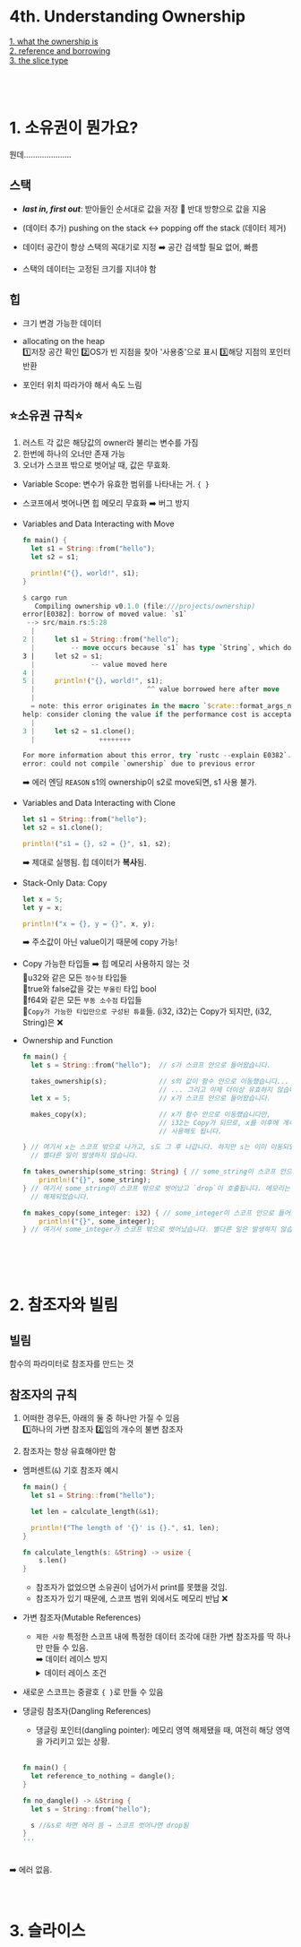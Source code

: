 4th. Understanding Ownership
=============
[1. what the ownership is](#1-소유권이-뭔가요)<br>
[2. reference and borrowing](#2-참조자와-빌림)<br>
[3. the slice type](#3-슬라이스)<br>
<br>
<br>
<br>

# 1. 소유권이 뭔가요?
뭔데.....................
## 스택
* <i><b>last in, first out</b></i>: 받아들인 순서대로 값을 저장 🔁 반대 방향으로 값을 지움

* (데이터 추가) pushing on the stack ↔️ popping off the stack (데이터 제거)

* 데이터 공간이 항상 스택의 꼭대기로 지정 ➡️ 공간 검색할 필요 없어, 빠름

* 스택의 데이터는 고정된 크기를 지녀야 함
## 힙
* 크기 변경 가능한 데이터

* allocating on the heap<br>
  1️⃣저장 공간 확인 2️⃣OS가 빈 지점을 찾아 '사용중'으로 표시 3️⃣해당 지점의 포인터 반환

* 포인터 위치 따라가야 해서 속도 느림
## ⭐소유권 규칙⭐
1. 러스트 각 값은 해당값의 owner라 불리는 변수를 가짐
2. 한번에 하나의 오너만 존재 가능
3. 오너가 스코프 밖으로 벗어날 때, 값은 무효화.

* Variable Scope: 변수가 유효한 범위를 나타내는 거. ```{ }```

* 스코프에서 벗어나면 힙 메모리 무효화 ➡️ 버그 방지

* Variables and Data Interacting with Move
  ```rust
  fn main() {
    let s1 = String::from("hello");
    let s2 = s1;
  
    println!("{}, world!", s1);
  }
  ```
  ```rust
  $ cargo run
     Compiling ownership v0.1.0 (file:///projects/ownership)
  error[E0382]: borrow of moved value: `s1`
   --> src/main.rs:5:28
    |
  2 |     let s1 = String::from("hello");
    |         -- move occurs because `s1` has type `String`, which does not implement the `Copy` trait
  3 |     let s2 = s1;
    |              -- value moved here
  4 |
  5 |     println!("{}, world!", s1);
    |                            ^^ value borrowed here after move
    |
    = note: this error originates in the macro `$crate::format_args_nl` which comes from the expansion of the macro `println` (in Nightly builds, run with -Z macro-backtrace for more info)
  help: consider cloning the value if the performance cost is acceptable
    |
  3 |     let s2 = s1.clone();
    |                ++++++++
  
  For more information about this error, try `rustc --explain E0382`.
  error: could not compile `ownership` due to previous error
  ```
  ➡️ 에러 엔딩 ```REASON``` s1의 ownership이 s2로 move되면, s1 사용 불가.

* Variables and Data Interacting with Clone
  ```rust
  let s1 = String::from("hello");
  let s2 = s1.clone();

  println!("s1 = {}, s2 = {}", s1, s2);
  ```
  ➡️ 제대로 실행됨. 힙 데이터가 <b>복사</b>됨.

* Stack-Only Data: Copy
  ```rust
  let x = 5;
  let y = x;
  
  println!("x = {}, y = {}", x, y);
  ```
  ➡️ 주소값이 아닌 value이기 때문에 copy 가능!

* Copy 가능한 타입들 ➡️ 힙 메모리 사용하지 않는 것<br>
  🐰u32와 같은 모든 ```정수형``` 타입들<br>
  🐰true와 false값을 갖는 ```부울린``` 타입 bool<br>
  🐰f64와 같은 모든 ```부동 소수점``` 타입들<br>
  🐰```Copy가 가능한 타입만으로 구성된 튜플```들. (i32, i32)는 Copy가 되지만, (i32, String)은 ❌

* Ownership and Function
  ```rust
  fn main() {
    let s = String::from("hello");  // s가 스코프 안으로 들어왔습니다.

    takes_ownership(s);             // s의 값이 함수 안으로 이동했습니다...
                                    // ... 그리고 이제 더이상 유효하지 않습니다.
    let x = 5;                      // x가 스코프 안으로 들어왔습니다.

    makes_copy(x);                  // x가 함수 안으로 이동했습니다만,
                                    // i32는 Copy가 되므로, x를 이후에 계속
                                    // 사용해도 됩니다.

  } // 여기서 x는 스코프 밖으로 나가고, s도 그 후 나갑니다. 하지만 s는 이미 이동되었으므로,
    // 별다른 일이 발생하지 않습니다.
  
  fn takes_ownership(some_string: String) { // some_string이 스코프 안으로 들어왔습니다.
      println!("{}", some_string);
  } // 여기서 some_string이 스코프 밖으로 벗어났고 `drop`이 호출됩니다. 메모리는
    // 해제되었습니다.
  
  fn makes_copy(some_integer: i32) { // some_integer이 스코프 안으로 들어왔습니다.
      println!("{}", some_integer);
  } // 여기서 some_integer가 스코프 밖으로 벗어났습니다. 별다른 일은 발생하지 않습니다.
  ```
<br>
<br>
<br>

# 2. 참조자와 빌림

## 빌림
함수의 파라미터로 참조자를 만드는 것
## 참조자의 규칙
1. 어떠한 경우든, 아래의 둘 중 하나만 가질 수 있음<br>
   1️⃣하나의 가변 참조자 2️⃣임의 개수의 불변 참조자

2. 참조자는 항상 유효해야만 함

* 엠퍼센트(```&```) 기호 참조자 예시
  ```rust
  fn main() {
    let s1 = String::from("hello");

    let len = calculate_length(&s1);

    println!("The length of '{}' is {}.", s1, len);
  }
  
  fn calculate_length(s: &String) -> usize {
      s.len()
  }
  ```
  * 참조자가 없었으면 소유권이 넘어가서 print를 못했을 것임.
  * 참조자가 있기 때문에, 스코프 범위 외에서도 메모리 반납 ❌
 
* 가변 참조자(Mutable References)
  * ```제한 사항``` 특정한 스코프 내에 특정한 데이터 조각에 대한 가변 참조자를 딱 하나만 만들 수 있음.<br>
    ➡️ 데이터 레이스 방지
    <details><summary>데이터 레이스 조건</summary>
    1. 두 개 이상의 포인터가 동시에 같은 데이터에 접근<br>
    2. 그 중 적어도 하나의 포인터가 데이터 사용<br>
    3. 데이터 접근 시 동기화 메커니즘 부재</details>

* 새로운 스코프는 중괄호 ```{ }```로 만들 수 있음

* 댕글링 참조자(Dangling References)
  * 댕글링 포인터(dangling pointer): 메모리 영역 해제됐을 때, 여전히 해당 영역을 가리키고 있는 상황.
  <br><br>
  ```rust
  fn main() {
    let reference_to_nothing = dangle();
  }
  
  fn no_dangle() -> &String {
    let s = String::from("hello");

    s //&s로 하면 에러 뜸 → 스코프 벗어나면 drop됨
  }
  '''
<br>
➡️ 에러 없음.
<br>
<br>
<br>


# 3. 슬라이스
